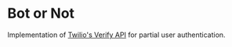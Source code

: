 # Bot or Not

Implementation of [Twilio's Verify API](https://www.twilio.com/verify) for partial user authentication.
